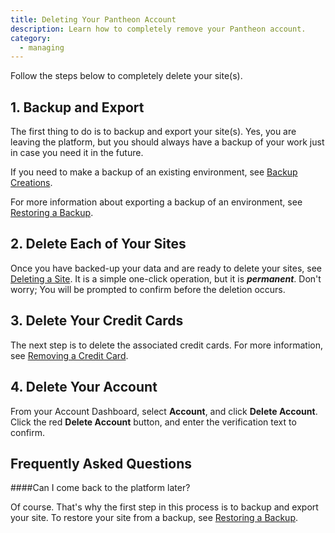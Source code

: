 ```yaml
---
title: Deleting Your Pantheon Account
description: Learn how to completely remove your Pantheon account.
category:
  - managing
---
```


Follow the steps below to completely delete your site(s). 

## 1. Backup and Export 

The first thing to do is to backup and export your site(s). Yes, you are leaving the platform, but you should always have a backup of your work just in case you need it in the future.

If you need to make a backup of an existing environment, see [Backup Creations](/docs/articles/sites/backups/backup-creation#steps).

For more information about exporting a backup of an environment, see [Restoring a Backup](/docs/articles/sites/backups/restoring-an-environment-from-a-backup).

## 2. Delete Each of Your Sites

Once you have backed-up your data and are ready to delete your sites, see [Deleting a Site](/docs/articles/sites/deleting-a-site). It is a simple one-click operation, but it is **_permanent_**. Don't worry; You will be prompted to confirm before the deletion occurs.

## 3. Delete Your Credit Cards

The next step is to delete the associated credit cards. For more information, see [Removing a Credit Card](/docs/articles/sites/removing-a-credit-card#delete-your-card).

## 4. Delete Your Account

From your Account Dashboard, select **Account**, and click **Delete Account**. Click the red **Delete Account** button, and enter the verification text to confirm.

## Frequently Asked Questions

####Can I come back to the platform later?

Of course. That's why the first step in this process is to backup and export your site. To restore your site from a backup, see [Restoring a Backup](/docs/articles/sites/backups/restoring-an-environment-from-a-backup).
